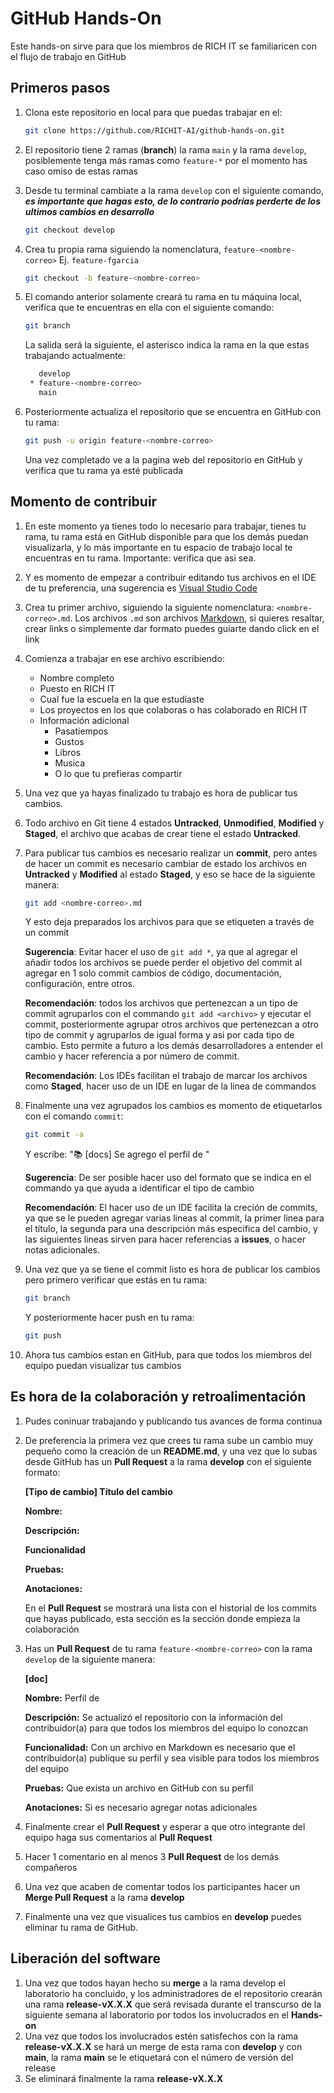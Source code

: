 # GitHub Hands-On
Este hands-on sirve para que los miembros de RICH IT se familiaricen con el flujo de trabajo en GitHub

## Primeros pasos
1. Clona este repositorio en local para que puedas trabajar en el:
   ```bash
   git clone https://github.com/RICHIT-AI/github-hands-on.git
   ```

2. El repositorio tiene 2 ramas (**branch**) la rama `main` y la rama `develop`, posiblemente tenga más ramas como `feature-*` por el momento has caso omiso de estas ramas

3. Desde tu terminal cambiate a la rama `develop` con el siguiente comando, ***es importante que hagas esto, de lo contrario podrías perderte de los ultimos cambios en desarrollo***
   ```bash
   git checkout develop
   ```
4. Crea tu propia rama siguiendo la nomenclatura, `feature-<nombre-correo>` Ej. `feature-fgarcia`
   ```bash
   git checkout -b feature-<nombre-correo>
   ```
5. El comando anterior solamente creará tu rama en tu máquina local, verifica que te encuentras en ella con el siguiente comando:
   ```bash
   git branch
   ```
   La salida será la siguiente, el asterisco indica la rama en la que estas trabajando actualmente:
   ```bash
      develop
    * feature-<nombre-correo>
      main
    ```
6. Posteriormente actualiza el repositorio que se encuentra en GitHub con tu rama:
   ```bash
   git push -u origin feature-<nombre-correo>
   ```
   Una vez completado ve a la pagina web del repositorio en GitHub y verifica que tu rama ya esté publicada

## Momento de contribuir
1. En este momento ya tienes todo lo necesario para trabajar, tienes tu rama, tu rama está en GitHub disponible para que los demás puedan visualizarla, y lo más importante en tu espacio de trabajo local te encuentras en tu rama. Importante: verifica que asi sea.

2. Y es momento de empezar a contribuir editando tus archivos en el IDE de tu preferencia, una sugerencia es [Visual Studio Code](https://code.visualstudio.com/)

3. Crea tu primer archivo, siguiendo la siguiente nomenclatura: `<nombre-correo>.md`. Los archivos `.md` son archivos [Markdown](https://commonmark.org/help/), si quieres resaltar, crear links o simplemente dar formato puedes guiarte dando click en el link

4. Comienza a trabajar en ese archivo escribiendo:
   * Nombre completo
   * Puesto en RICH IT
   * Cual fue la escuela en la que estudiaste
   * Los proyectos en los que colaboras o has colaborado en RICH IT
   * Información adicional
     * Pasatiempos
     * Gustos
     * Libros
     * Musica
     * O lo que tu prefieras compartir

5. Una vez que ya hayas finalizado tu trabajo es hora de publicar tus cambios.

6. Todo archivo en Git tiene 4 estados **Untracked**, **Unmodified**, **Modified** y **Staged**, el archivo que acabas de crear tiene el estado **Untracked**.

7. Para publicar tus cambios es necesario realizar un **commit**, pero antes de hacer un commit es necesario cambiar de estado los archivos en **Untracked** y **Modified** al estado **Staged**, y eso se hace de la siguiente manera:
   ```bash
   git add <nombre-correo>.md
   ```
   Y esto deja preparados los archivos para que se etiqueten a través de un commit

   **Sugerencia**: Evitar hacer el uso de `git add *`, ya que al agregar el añadir todos los archivos se puede perder el objetivo del commit al agregar en 1 solo commit cambios de código, documentación, configuración, entre otros. 

   **Recomendación**: todos los archivos que pertenezcan a un tipo de commit agruparlos con el commando `git add <archivo>` y ejecutar el commit, posteriormente agrupar otros archivos que pertenezcan a otro tipo de commit y agruparlos de igual forma y asi por cada tipo de cambio. Esto permite a futuro a los demás desarrolladores a entender el cambio y hacer referencia a por número de commit. 

   **Recomendación**: Los IDEs facilitan el trabajo de marcar los archivos como **Staged**, hacer uso de un IDE en lugar de la linea de commandos

8. Finalmente una vez agrupados los cambios es momento de etiquetarlos con el comando `commit`:
   ```bash
   git commit -a
   ```
   Y escribe: ":books: [docs] Se agrego el perfil de <nombre-correo>"

   **Sugerencia**: De ser posible hacer uso del formato que se indica en el commando ya que ayuda a identificar el tipo de cambio

   **Recomendación**: El hacer uso de un IDE facilita la creción de commits, ya que se le pueden agregar varias lineas al commit, la primer linea para el título, la segunda para una descripción más especifica del cambio, y las siguientes lineas sirven para hacer referencias a **issues**, o hacer notas adicionales.

9. Una vez que ya se tiene el commit listo es hora de publicar los cambios pero primero verificar que estás en tu rama:
   ```bash
   git branch
   ```
   Y posteriormente hacer push en tu rama:
   ```bash
   git push
   ```
10. Ahora tus cambios estan en GitHub, para que todos los miembros del equipo puedan visualizar tus cambios

## Es hora de la colaboración y retroalimentación
1. Pudes coninuar trabajando y publicando tus avances de forma continua

2. De preferencia la primera vez que crees tu rama sube un cambio muy pequeño como la creación de un **README.md**, y una vez que lo subas desde GitHub has un **Pull Request** a la rama **develop** con el siguiente formato:

    **[Tipo de cambio] Título del cambio**
    
    **Nombre:**

    **Descripción:**

    **Funcionalidad**

    **Pruebas:**

    **Anotaciones:**

    En el **Pull Request** se mostrará una lista con el historial de los commits que hayas publicado, esta sección es la sección donde empieza la colaboración

3. Has un **Pull Request** de tu rama `feature-<nombre-correo>` con la rama `develop` de la siguiente manera:

    **[doc] <tu-nombre>**
    
    **Nombre:** Perfil de <tu-nombre>

    **Descripción:** Se actualizó el repositorio con la información del contribuidor(a) <tu-nombre> para que todos los miembros del equipo lo conozcan

    **Funcionalidad:** Con un archivo en Markdown es necesario que el contribuidor(a) publique su perfil y sea visible para todos los miembros del equipo

    **Pruebas:** Que exista un archivo en GitHub con su perfil

    **Anotaciones:** Si es necesario agregar notas adicionales

4. Finalmente crear el **Pull Request** y esperar a que otro integrante del equipo haga sus comentarios al **Pull Request**

5. Hacer 1 comentario en al menos 3 **Pull Request** de los demás compañeros

6. Una vez que acaben de comentar todos los participantes hacer un **Merge Pull Request** a la rama **develop**

7. Finalmente una vez que visualices tus cambios en **develop** puedes eliminar tu rama de GitHub.

## Liberación del software
1. Una vez que todos hayan hecho su **merge** a la rama develop el laboratorio ha concluido, y los administradores de el repositorio crearán una rama **release-vX.X.X** que será revisada durante el transcurso de la siguiente semana al laboratorio por todos los involucrados en el **Hands-on** 
2. Una vez que todos los involucrados estén satisfechos con la rama **release-vX.X.X** se hará un merge de esta rama con **develop** y con **main**, la rama **main** se le etiquetará con el número de versión del release
3. Se eliminará finalmente la rama **release-vX.X.X**